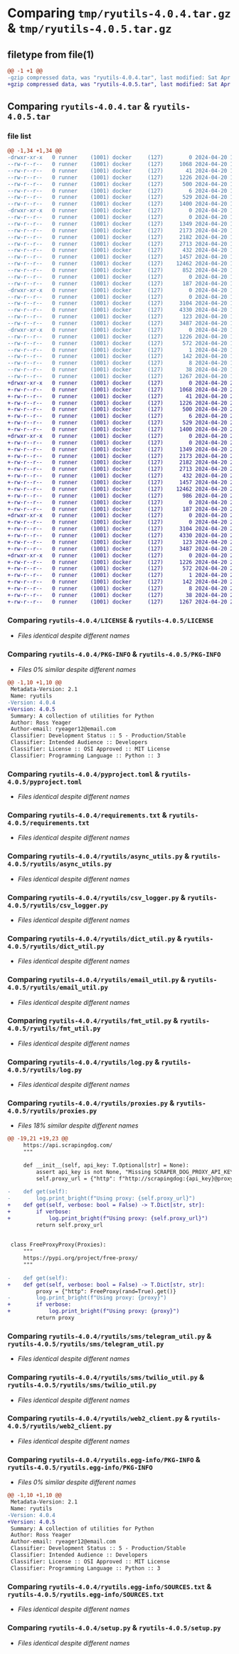 # Comparing `tmp/ryutils-4.0.4.tar.gz` & `tmp/ryutils-4.0.5.tar.gz`

## filetype from file(1)

```diff
@@ -1 +1 @@
-gzip compressed data, was "ryutils-4.0.4.tar", last modified: Sat Apr 20 18:22:31 2024, max compression
+gzip compressed data, was "ryutils-4.0.5.tar", last modified: Sat Apr 20 22:15:14 2024, max compression
```

## Comparing `ryutils-4.0.4.tar` & `ryutils-4.0.5.tar`

### file list

```diff
@@ -1,34 +1,34 @@
-drwxr-xr-x   0 runner    (1001) docker     (127)        0 2024-04-20 18:22:31.033973 ryutils-4.0.4/
--rw-r--r--   0 runner    (1001) docker     (127)     1068 2024-04-20 18:22:27.000000 ryutils-4.0.4/LICENSE
--rw-r--r--   0 runner    (1001) docker     (127)       41 2024-04-20 18:22:27.000000 ryutils-4.0.4/MANIFEST.in
--rw-r--r--   0 runner    (1001) docker     (127)     1226 2024-04-20 18:22:31.033973 ryutils-4.0.4/PKG-INFO
--rw-r--r--   0 runner    (1001) docker     (127)      500 2024-04-20 18:22:27.000000 ryutils-4.0.4/README.md
--rw-r--r--   0 runner    (1001) docker     (127)        6 2024-04-20 18:22:27.000000 ryutils-4.0.4/VERSION
--rw-r--r--   0 runner    (1001) docker     (127)      529 2024-04-20 18:22:27.000000 ryutils-4.0.4/pyproject.toml
--rw-r--r--   0 runner    (1001) docker     (127)     1400 2024-04-20 18:22:27.000000 ryutils-4.0.4/requirements.txt
-drwxr-xr-x   0 runner    (1001) docker     (127)        0 2024-04-20 18:22:31.029973 ryutils-4.0.4/ryutils/
--rw-r--r--   0 runner    (1001) docker     (127)        0 2024-04-20 18:22:27.000000 ryutils-4.0.4/ryutils/__init__.py
--rw-r--r--   0 runner    (1001) docker     (127)     1349 2024-04-20 18:22:27.000000 ryutils-4.0.4/ryutils/async_utils.py
--rw-r--r--   0 runner    (1001) docker     (127)     2173 2024-04-20 18:22:27.000000 ryutils-4.0.4/ryutils/csv_logger.py
--rw-r--r--   0 runner    (1001) docker     (127)     2182 2024-04-20 18:22:27.000000 ryutils-4.0.4/ryutils/dict_util.py
--rw-r--r--   0 runner    (1001) docker     (127)     2713 2024-04-20 18:22:27.000000 ryutils-4.0.4/ryutils/email_util.py
--rw-r--r--   0 runner    (1001) docker     (127)      432 2024-04-20 18:22:27.000000 ryutils-4.0.4/ryutils/file_util.py
--rw-r--r--   0 runner    (1001) docker     (127)     1457 2024-04-20 18:22:27.000000 ryutils-4.0.4/ryutils/fmt_util.py
--rw-r--r--   0 runner    (1001) docker     (127)    12462 2024-04-20 18:22:27.000000 ryutils-4.0.4/ryutils/log.py
--rw-r--r--   0 runner    (1001) docker     (127)      852 2024-04-20 18:22:27.000000 ryutils-4.0.4/ryutils/proxies.py
--rw-r--r--   0 runner    (1001) docker     (127)        0 2024-04-20 18:22:27.000000 ryutils-4.0.4/ryutils/py.typed
--rw-r--r--   0 runner    (1001) docker     (127)      187 2024-04-20 18:22:27.000000 ryutils-4.0.4/ryutils/short_url.py
-drwxr-xr-x   0 runner    (1001) docker     (127)        0 2024-04-20 18:22:31.033973 ryutils-4.0.4/ryutils/sms/
--rw-r--r--   0 runner    (1001) docker     (127)        0 2024-04-20 18:22:27.000000 ryutils-4.0.4/ryutils/sms/__init__.py
--rw-r--r--   0 runner    (1001) docker     (127)     3104 2024-04-20 18:22:27.000000 ryutils-4.0.4/ryutils/sms/telegram_util.py
--rw-r--r--   0 runner    (1001) docker     (127)     4330 2024-04-20 18:22:27.000000 ryutils-4.0.4/ryutils/sms/twilio_util.py
--rw-r--r--   0 runner    (1001) docker     (127)      123 2024-04-20 18:22:27.000000 ryutils-4.0.4/ryutils/wait.py
--rw-r--r--   0 runner    (1001) docker     (127)     3487 2024-04-20 18:22:27.000000 ryutils-4.0.4/ryutils/web2_client.py
-drwxr-xr-x   0 runner    (1001) docker     (127)        0 2024-04-20 18:22:31.033973 ryutils-4.0.4/ryutils.egg-info/
--rw-r--r--   0 runner    (1001) docker     (127)     1226 2024-04-20 18:22:31.000000 ryutils-4.0.4/ryutils.egg-info/PKG-INFO
--rw-r--r--   0 runner    (1001) docker     (127)      572 2024-04-20 18:22:31.000000 ryutils-4.0.4/ryutils.egg-info/SOURCES.txt
--rw-r--r--   0 runner    (1001) docker     (127)        1 2024-04-20 18:22:31.000000 ryutils-4.0.4/ryutils.egg-info/dependency_links.txt
--rw-r--r--   0 runner    (1001) docker     (127)      142 2024-04-20 18:22:31.000000 ryutils-4.0.4/ryutils.egg-info/requires.txt
--rw-r--r--   0 runner    (1001) docker     (127)        8 2024-04-20 18:22:31.000000 ryutils-4.0.4/ryutils.egg-info/top_level.txt
--rw-r--r--   0 runner    (1001) docker     (127)       38 2024-04-20 18:22:31.033973 ryutils-4.0.4/setup.cfg
--rw-r--r--   0 runner    (1001) docker     (127)     1267 2024-04-20 18:22:27.000000 ryutils-4.0.4/setup.py
+drwxr-xr-x   0 runner    (1001) docker     (127)        0 2024-04-20 22:15:14.813786 ryutils-4.0.5/
+-rw-r--r--   0 runner    (1001) docker     (127)     1068 2024-04-20 22:15:10.000000 ryutils-4.0.5/LICENSE
+-rw-r--r--   0 runner    (1001) docker     (127)       41 2024-04-20 22:15:10.000000 ryutils-4.0.5/MANIFEST.in
+-rw-r--r--   0 runner    (1001) docker     (127)     1226 2024-04-20 22:15:14.813786 ryutils-4.0.5/PKG-INFO
+-rw-r--r--   0 runner    (1001) docker     (127)      500 2024-04-20 22:15:10.000000 ryutils-4.0.5/README.md
+-rw-r--r--   0 runner    (1001) docker     (127)        6 2024-04-20 22:15:10.000000 ryutils-4.0.5/VERSION
+-rw-r--r--   0 runner    (1001) docker     (127)      529 2024-04-20 22:15:10.000000 ryutils-4.0.5/pyproject.toml
+-rw-r--r--   0 runner    (1001) docker     (127)     1400 2024-04-20 22:15:10.000000 ryutils-4.0.5/requirements.txt
+drwxr-xr-x   0 runner    (1001) docker     (127)        0 2024-04-20 22:15:14.813786 ryutils-4.0.5/ryutils/
+-rw-r--r--   0 runner    (1001) docker     (127)        0 2024-04-20 22:15:10.000000 ryutils-4.0.5/ryutils/__init__.py
+-rw-r--r--   0 runner    (1001) docker     (127)     1349 2024-04-20 22:15:10.000000 ryutils-4.0.5/ryutils/async_utils.py
+-rw-r--r--   0 runner    (1001) docker     (127)     2173 2024-04-20 22:15:10.000000 ryutils-4.0.5/ryutils/csv_logger.py
+-rw-r--r--   0 runner    (1001) docker     (127)     2182 2024-04-20 22:15:10.000000 ryutils-4.0.5/ryutils/dict_util.py
+-rw-r--r--   0 runner    (1001) docker     (127)     2713 2024-04-20 22:15:10.000000 ryutils-4.0.5/ryutils/email_util.py
+-rw-r--r--   0 runner    (1001) docker     (127)      432 2024-04-20 22:15:10.000000 ryutils-4.0.5/ryutils/file_util.py
+-rw-r--r--   0 runner    (1001) docker     (127)     1457 2024-04-20 22:15:10.000000 ryutils-4.0.5/ryutils/fmt_util.py
+-rw-r--r--   0 runner    (1001) docker     (127)    12462 2024-04-20 22:15:10.000000 ryutils-4.0.5/ryutils/log.py
+-rw-r--r--   0 runner    (1001) docker     (127)      986 2024-04-20 22:15:10.000000 ryutils-4.0.5/ryutils/proxies.py
+-rw-r--r--   0 runner    (1001) docker     (127)        0 2024-04-20 22:15:10.000000 ryutils-4.0.5/ryutils/py.typed
+-rw-r--r--   0 runner    (1001) docker     (127)      187 2024-04-20 22:15:10.000000 ryutils-4.0.5/ryutils/short_url.py
+drwxr-xr-x   0 runner    (1001) docker     (127)        0 2024-04-20 22:15:14.813786 ryutils-4.0.5/ryutils/sms/
+-rw-r--r--   0 runner    (1001) docker     (127)        0 2024-04-20 22:15:10.000000 ryutils-4.0.5/ryutils/sms/__init__.py
+-rw-r--r--   0 runner    (1001) docker     (127)     3104 2024-04-20 22:15:10.000000 ryutils-4.0.5/ryutils/sms/telegram_util.py
+-rw-r--r--   0 runner    (1001) docker     (127)     4330 2024-04-20 22:15:10.000000 ryutils-4.0.5/ryutils/sms/twilio_util.py
+-rw-r--r--   0 runner    (1001) docker     (127)      123 2024-04-20 22:15:10.000000 ryutils-4.0.5/ryutils/wait.py
+-rw-r--r--   0 runner    (1001) docker     (127)     3487 2024-04-20 22:15:10.000000 ryutils-4.0.5/ryutils/web2_client.py
+drwxr-xr-x   0 runner    (1001) docker     (127)        0 2024-04-20 22:15:14.813786 ryutils-4.0.5/ryutils.egg-info/
+-rw-r--r--   0 runner    (1001) docker     (127)     1226 2024-04-20 22:15:14.000000 ryutils-4.0.5/ryutils.egg-info/PKG-INFO
+-rw-r--r--   0 runner    (1001) docker     (127)      572 2024-04-20 22:15:14.000000 ryutils-4.0.5/ryutils.egg-info/SOURCES.txt
+-rw-r--r--   0 runner    (1001) docker     (127)        1 2024-04-20 22:15:14.000000 ryutils-4.0.5/ryutils.egg-info/dependency_links.txt
+-rw-r--r--   0 runner    (1001) docker     (127)      142 2024-04-20 22:15:14.000000 ryutils-4.0.5/ryutils.egg-info/requires.txt
+-rw-r--r--   0 runner    (1001) docker     (127)        8 2024-04-20 22:15:14.000000 ryutils-4.0.5/ryutils.egg-info/top_level.txt
+-rw-r--r--   0 runner    (1001) docker     (127)       38 2024-04-20 22:15:14.813786 ryutils-4.0.5/setup.cfg
+-rw-r--r--   0 runner    (1001) docker     (127)     1267 2024-04-20 22:15:10.000000 ryutils-4.0.5/setup.py
```

### Comparing `ryutils-4.0.4/LICENSE` & `ryutils-4.0.5/LICENSE`

 * *Files identical despite different names*

### Comparing `ryutils-4.0.4/PKG-INFO` & `ryutils-4.0.5/PKG-INFO`

 * *Files 0% similar despite different names*

```diff
@@ -1,10 +1,10 @@
 Metadata-Version: 2.1
 Name: ryutils
-Version: 4.0.4
+Version: 4.0.5
 Summary: A collection of utilities for Python
 Author: Ross Yeager
 Author-email: ryeager12@email.com
 Classifier: Development Status :: 5 - Production/Stable
 Classifier: Intended Audience :: Developers
 Classifier: License :: OSI Approved :: MIT License
 Classifier: Programming Language :: Python :: 3
```

### Comparing `ryutils-4.0.4/pyproject.toml` & `ryutils-4.0.5/pyproject.toml`

 * *Files identical despite different names*

### Comparing `ryutils-4.0.4/requirements.txt` & `ryutils-4.0.5/requirements.txt`

 * *Files identical despite different names*

### Comparing `ryutils-4.0.4/ryutils/async_utils.py` & `ryutils-4.0.5/ryutils/async_utils.py`

 * *Files identical despite different names*

### Comparing `ryutils-4.0.4/ryutils/csv_logger.py` & `ryutils-4.0.5/ryutils/csv_logger.py`

 * *Files identical despite different names*

### Comparing `ryutils-4.0.4/ryutils/dict_util.py` & `ryutils-4.0.5/ryutils/dict_util.py`

 * *Files identical despite different names*

### Comparing `ryutils-4.0.4/ryutils/email_util.py` & `ryutils-4.0.5/ryutils/email_util.py`

 * *Files identical despite different names*

### Comparing `ryutils-4.0.4/ryutils/fmt_util.py` & `ryutils-4.0.5/ryutils/fmt_util.py`

 * *Files identical despite different names*

### Comparing `ryutils-4.0.4/ryutils/log.py` & `ryutils-4.0.5/ryutils/log.py`

 * *Files identical despite different names*

### Comparing `ryutils-4.0.4/ryutils/proxies.py` & `ryutils-4.0.5/ryutils/proxies.py`

 * *Files 18% similar despite different names*

```diff
@@ -19,21 +19,23 @@
     https://api.scrapingdog.com/
     """
 
     def __init__(self, api_key: T.Optional[str] = None):
         assert api_key is not None, "Missing SCRAPER_DOG_PROXY_API_KEY in .env"
         self.proxy_url = {"http": f"http://scrapingdog:{api_key}@proxy.scrapingdog.com:8081"}
 
-    def get(self):
-        log.print_bright(f"Using proxy: {self.proxy_url}")
+    def get(self, verbose: bool = False) -> T.Dict[str, str]:
+        if verbose:
+            log.print_bright(f"Using proxy: {self.proxy_url}")
         return self.proxy_url
 
 
 class FreeProxyProxy(Proxies):
     """
     https://pypi.org/project/free-proxy/
     """
 
-    def get(self):
+    def get(self, verbose: bool = False) -> T.Dict[str, str]:
         proxy = {"http": FreeProxy(rand=True).get()}
-        log.print_bright(f"Using proxy: {proxy}")
+        if verbose:
+            log.print_bright(f"Using proxy: {proxy}")
         return proxy
```

### Comparing `ryutils-4.0.4/ryutils/sms/telegram_util.py` & `ryutils-4.0.5/ryutils/sms/telegram_util.py`

 * *Files identical despite different names*

### Comparing `ryutils-4.0.4/ryutils/sms/twilio_util.py` & `ryutils-4.0.5/ryutils/sms/twilio_util.py`

 * *Files identical despite different names*

### Comparing `ryutils-4.0.4/ryutils/web2_client.py` & `ryutils-4.0.5/ryutils/web2_client.py`

 * *Files identical despite different names*

### Comparing `ryutils-4.0.4/ryutils.egg-info/PKG-INFO` & `ryutils-4.0.5/ryutils.egg-info/PKG-INFO`

 * *Files 0% similar despite different names*

```diff
@@ -1,10 +1,10 @@
 Metadata-Version: 2.1
 Name: ryutils
-Version: 4.0.4
+Version: 4.0.5
 Summary: A collection of utilities for Python
 Author: Ross Yeager
 Author-email: ryeager12@email.com
 Classifier: Development Status :: 5 - Production/Stable
 Classifier: Intended Audience :: Developers
 Classifier: License :: OSI Approved :: MIT License
 Classifier: Programming Language :: Python :: 3
```

### Comparing `ryutils-4.0.4/ryutils.egg-info/SOURCES.txt` & `ryutils-4.0.5/ryutils.egg-info/SOURCES.txt`

 * *Files identical despite different names*

### Comparing `ryutils-4.0.4/setup.py` & `ryutils-4.0.5/setup.py`

 * *Files identical despite different names*

